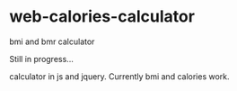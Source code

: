 # web-calories-calculator
bmi and bmr calculator

Still in progress...

calculator in js and jquery. Currently bmi and calories work.
